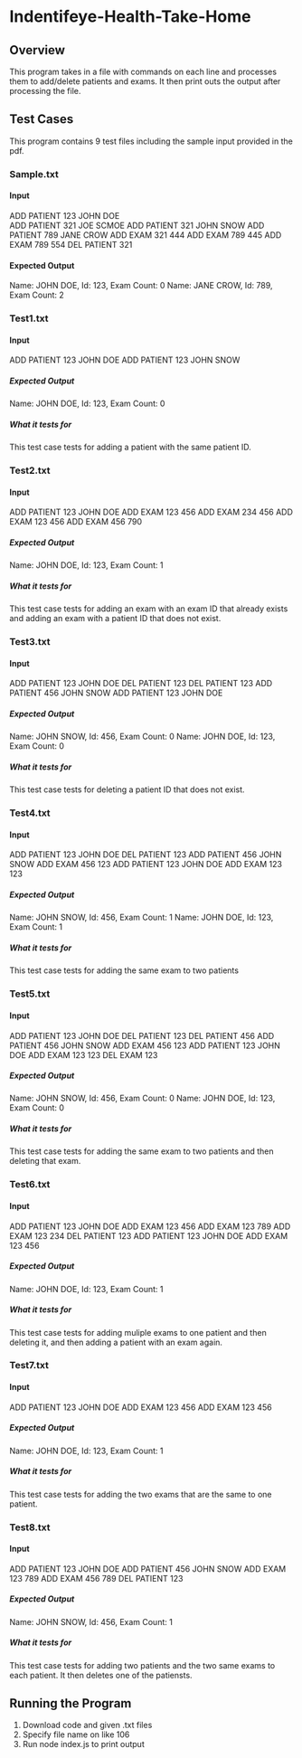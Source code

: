 # Indentifeye-Health-Take-Home

## Overview
This program takes in a file with commands on each line and processes them to add/delete patients and exams. It then print outs the output after processing the file.

## Test Cases
This program contains 9 test files including the sample input provided in the pdf.

### Sample.txt

#### Input
ADD PATIENT 123 JOHN DOE <br />
ADD PATIENT 321 JOE SCMOE
ADD PATIENT 321 JOHN SNOW
ADD PATIENT 789 JANE CROW
ADD EXAM 321 444
ADD EXAM 789 445
ADD EXAM 789 554
DEL PATIENT 321

#### Expected Output
Name: JOHN DOE, Id: 123, Exam Count: 0
Name: JANE CROW, Id: 789, Exam Count: 2

### Test1.txt

#### Input
ADD PATIENT 123 JOHN DOE
ADD PATIENT 123 JOHN SNOW

##### Expected Output
Name: JOHN DOE, Id: 123, Exam Count: 0

##### What it tests for
This test case tests for adding a patient with the same patient ID.



### Test2.txt

#### Input
ADD PATIENT 123 JOHN DOE
ADD EXAM 123 456
ADD EXAM 234 456
ADD EXAM 123 456
ADD EXAM 456 790

##### Expected Output
Name: JOHN DOE, Id: 123, Exam Count: 1

##### What it tests for
This test case tests for adding an exam with an exam ID that already exists and adding an exam with a patient ID that does not exist.



### Test3.txt

#### Input
ADD PATIENT 123 JOHN DOE
DEL PATIENT 123
DEL PATIENT 123
ADD PATIENT 456 JOHN SNOW
ADD PATIENT 123 JOHN DOE

##### Expected Output
Name: JOHN SNOW, Id: 456, Exam Count: 0
Name: JOHN DOE, Id: 123, Exam Count: 0

##### What it tests for
This test case tests for deleting a patient ID that does not exist.


### Test4.txt

#### Input
ADD PATIENT 123 JOHN DOE
DEL PATIENT 123
ADD PATIENT 456 JOHN SNOW
ADD EXAM 456 123
ADD PATIENT 123 JOHN DOE
ADD EXAM 123 123
##### Expected Output
Name: JOHN SNOW, Id: 456, Exam Count: 1
Name: JOHN DOE, Id: 123, Exam Count: 1

##### What it tests for
This test case tests for adding the same exam to two patients



### Test5.txt

#### Input
ADD PATIENT 123 JOHN DOE
DEL PATIENT 123
DEL PATIENT 456
ADD PATIENT 456 JOHN SNOW
ADD EXAM 456 123
ADD PATIENT 123 JOHN DOE
ADD EXAM 123 123
DEL EXAM 123
##### Expected Output
Name: JOHN SNOW, Id: 456, Exam Count: 0
Name: JOHN DOE, Id: 123, Exam Count: 0

##### What it tests for
This test case tests for adding the same exam to two patients and then deleting that exam.


### Test6.txt

#### Input
ADD PATIENT 123 JOHN DOE
ADD EXAM 123 456
ADD EXAM 123 789
ADD EXAM 123 234
DEL PATIENT 123
ADD PATIENT 123 JOHN DOE
ADD EXAM 123 456
##### Expected Output
Name: JOHN DOE, Id: 123, Exam Count: 1

##### What it tests for
This test case tests for adding muliple exams to one patient and then deleting it, and then adding a patient with an exam again.


### Test7.txt

#### Input
ADD PATIENT 123 JOHN DOE
ADD EXAM 123 456
ADD EXAM 123 456

##### Expected Output
Name: JOHN DOE, Id: 123, Exam Count: 1

##### What it tests for
This test case tests for adding the two exams that are the same to one patient.


### Test8.txt

#### Input
ADD PATIENT 123 JOHN DOE
ADD PATIENT 456 JOHN SNOW
ADD EXAM 123 789
ADD EXAM 456 789
DEL PATIENT 123


##### Expected Output
Name: JOHN SNOW, Id: 456, Exam Count: 1

##### What it tests for
This test case tests for adding two patients and the two same exams to each patient. It then deletes one of the patiensts.




## Running the Program
1. Download code and given .txt files
2. Specify file name on like 106
3. Run node index.js to print output











